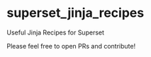 # superset_jinja_recipes

Useful Jinja Recipes for Superset


Please feel free to open PRs and contribute!